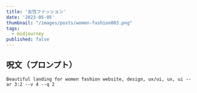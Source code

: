 ```yaml
---
title: '女性ファッション'
date: '2023-05-05'
thumbnail: "/images/posts/women-fashion003.png"
tags:
  - midjourney
published: false
---
```


## 呪文（プロンプト）
```
Beautiful landing for women fashion website, design, ux/ui, ux, ui --ar 3:2 --v 4 --q 2
```